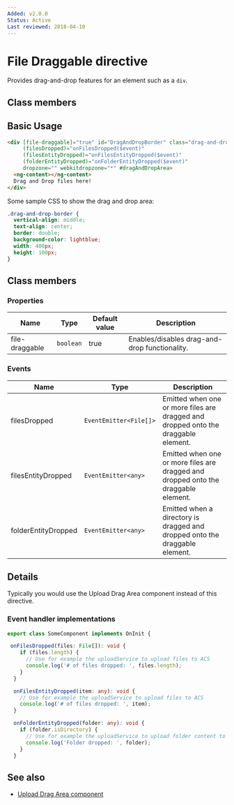 ```yaml
---
Added: v2.0.0
Status: Active
Last reviewed: 2018-04-10
---
```


# File Draggable directive

Provides drag-and-drop features for an element such as a `div`.

## Class members

## Basic Usage

```html
<div [file-draggable]="true" id="DragAndDropBorder" class="drag-and-drop-border"
     (filesDropped)="onFilesDropped($event)"
     (filesEntityDropped)="onFilesEntityDropped($event)"
     (folderEntityDropped)="onFolderEntityDropped($event)"
     dropzone="" webkitdropzone="*" #dragAndDropArea>
  <ng-content></ng-content>
  Drag and Drop files here!
</div>
```

Some sample CSS to show the drag and drop area:

```css
.drag-and-drop-border {
  vertical-align: middle;
  text-align: center;
  border: double;
  background-color: lightblue;
  width: 400px;
  height: 100px;
}
```

## Class members

### Properties

| Name | Type | Default value | Description |
| -- | -- | -- | -- |
| file-draggable | `boolean` | true | Enables/disables drag-and-drop functionality. |

### Events

| Name | Type | Description |
| -- | -- | -- |
| filesDropped | `EventEmitter<File[]>` | Emitted when one or more files are dragged and dropped onto the draggable element. |
| filesEntityDropped | `EventEmitter<any>` | Emitted when one or more files are dragged and dropped onto the draggable element. |
| folderEntityDropped | `EventEmitter<any>` | Emitted when a directory is dragged and dropped onto the draggable element. |

## Details

Typically you would use the Upload Drag Area component instead of this directive.

### Event handler implementations

```ts
export class SomeComponent implements OnInit {

 onFilesDropped(files: File[]): void {
    if (files.length) {
      // Use for example the uploadService to upload files to ACS
      console.log('# of files dropped: ', files.length);
    }
  }

  onFilesEntityDropped(item: any): void {
    // Use for example the uploadService to upload files to ACS
    console.log('# of files dropped: ', item);
  }

  onFolderEntityDropped(folder: any): void {
    if (folder.isDirectory) {
      // Use for example the uploadService to upload folder content to ACS
      console.log('Folder dropped: ', folder);
    }
  }
```

## See also

-   [Upload Drag Area component](../content-services/upload-drag-area.component.md)
